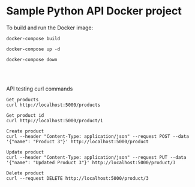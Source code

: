 # Sample Python API Docker project

To build and run the Docker image:<br>
```
docker-compose build

docker-compose up -d

docker-compose down
```
<br><br>

API testing curl commands<br>

```
Get products
curl http://localhost:5000/products

Get product id
curl http://localhost:5000/product/1

Create product
curl --header "Content-Type: application/json" --request POST --data '{"name": "Product 3"}' http://localhost:5000/product

Update product
curl --header "Content-Type: application/json" --request PUT --data '{"name": "Updated Product 3"}' http://localhost:5000/product/3

Delete product
curl --request DELETE http://localhost:5000/product/3
```